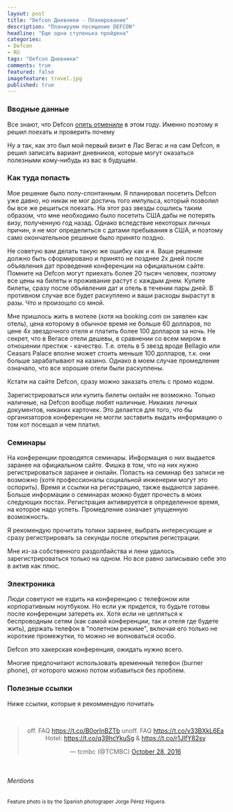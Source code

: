 ```yaml
---
layout: post
title: "Defcon Дневники - Планирование"
description: "Планируем посещение DEFCON"
headline: "Еще одна ступенька пройдена"
categories: 
- Defcon 
- RU
tags: "Defcon Дневники"
comments: true
featured: false
imagefeature: travel.jpg
published: true 
---
```


### Вводные данные

Все знают, что Defcon [опять отменили](https://motherboard.vice.com/en_us/article/ezvez4/def-con-is-cancelled-again) в этом году. Именно поэтому я решил поехать и проверить почему

Ну а так, как это был мой первый визит в Лас Вегас и на сам Defcon, я решил записать вариант дневников, которые могут оказаться полезными кому-нибудь из вас в будущем.

### Как туда попасть 

Мое решение было полу-спонтанным. Я планировал посетить Defcon уже давно, но никак не мог достичь того импульса, который позволил бы все же решиться поехать. На этот раз звезды сошлись таким образом, что мне необходимо было посетить США дабы не потерять визу, полученную год назад. Однако вследствие некоторых личных причин, я не мог определиться с датами пребывания в США, и поэтому само окончательное решение было принято поздно. 

Не советую вам делать такую же ошибку как и я. Ваше решение должно быть сформировано и принято не позднее 2х дней после объявления дат проведения конференции на официальном сайте. Помните на Defcon могут приехать более 20 тысяч человек, поэтому все цены на билеты и проживание растут с каждым днем. Купите билеты, сразу после объявления дат и отель в течении пары дней. В противном случае все будет раскуплено и ваши расходы вырастут в разы. Что и произошло со мной. 

Мне пришлось жить в мотеле (хотя на booking.com он заявлен как отель), цена которому в обычное время не больше 60 долларов,  по цене 4х звездочного отеля и платить более 100 долларов за ночь. Не секрет, что в Вегасе отели дешевы, в сравнении со всем миром в отношении престиж - качество. Т.е. отель в 5 звезд вроде Bellagio или Ceasars Palace вполне может стоить меньше 100 долларов, т.к. они больше зарабатывают на казино. Однако в моем случае промедление означало, что все хорошие отели были раскуплены.

Кстати на сайте Defcon, сразу можно заказать отель с промо кодом.

Зарегистрироваться или купить билеты онлайн не возможно. Только наличные, на Defcon вообще любят наличные. Никаких личных документов, никаких карточек. Это делается для того, что бы организаторов конференции не могли заставить выдать информацию о том кот посещал и чем платил. 

### Семинары

На конференции проводятся семинары. Информация о них выдается заранее на официальном сайте. Фишка в том, что на них нужно регистрироваться заранее и онлайн. Попасть на семинар без записи не возможно (хотя профессионалы социальной инженерии могут это оспорить). Время и ссылки на регистрацию, также выдаются заранее. Больше информации о семинарах можно будет прочесть в моих следующих постах. Регистрация активируется в определенное время, на которое надо успеть. Промедление означает упущенную возможность.

Я рекомендую прочитать топики заранее, выбрать интересующие и сразу регистрировать за секунды после открытия регистрации. 

Мне из-за собственного раздолбайства и лени удалось зарегистрироваться только на одном. Но все равно записываю себе это в актив как плюс.

### Электроника

Люди советуют не ездить на конференцию с телефоном или корпоративным ноутбуком. Но если уж придется, то будьте готовы после конференции затереть их. Хотя если не цепляться к беспроводным сетям (как самой конференции, так и отеля где будете жить), держать телефон в "полетном режиме", включая его только не короткие промежутки, то можно не волноваться особо.

Defcon это хакерская конференция, ожидать нужно всего.

Многие предпочитают использовать временный телефон (burner phone), от которого можно потом избавиться без проблем.

### Полезные ссылки

Ниже ссылки, которые я рекоммендую почитать


<center>
<br>
<blockquote class="twitter-tweet" data-conversation="none" data-lang="en"><p lang="en" dir="ltr">off. FAQ <a href="https://t.co/B0orInBZTb">https://t.co/B0orInBZTb</a> unoff. FAQ <a href="https://t.co/v33BXkL6Ea">https://t.co/v33BXkL6Ea</a> Hotel: <a href="https://t.co/q39hcYkuSg">https://t.co/q39hcYkuSg</a> &amp; <a href="https://t.co/r1JIfY82sy">https://t.co/r1JIfY82sy</a></p>&mdash; tcmbc (@TCMBC) <a href="https://twitter.com/TCMBC/status/791834002596343808">October 28, 2016</a></blockquote>
<script async src="//platform.twitter.com/widgets.js" charset="utf-8"></script>
<br>
</center>

###### Mentions
<small>Feature photo is by the Spanish photograper Jorge Pérez Higuera. </small>